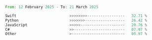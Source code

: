 <!--START_SECTION:Languages-->

```rust
From: 12 February 2025 - To: 21 March 2025

Swift                        >>>>>>>>-----------------   32.71 %
Python                       >>>>>>>------------------   26.42 %
JavaScript                   >>>>>--------------------   20.76 %
C#                           >>-----------------------   07.97 %
Other                        >------------------------   05.97 %
```

<!--END_SECTION:Languages-->
